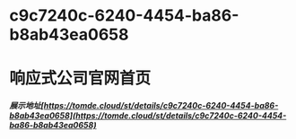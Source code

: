 # c9c7240c-6240-4454-ba86-b8ab43ea0658
# 响应式公司官网首页
##### 展示地址[https://tomde.cloud/st/details/c9c7240c-6240-4454-ba86-b8ab43ea0658](https://tomde.cloud/st/details/c9c7240c-6240-4454-ba86-b8ab43ea0658)